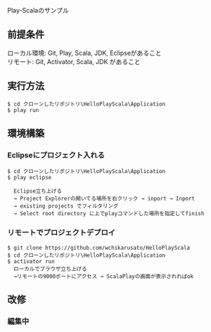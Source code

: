 Play-Scalaのサンプル

## 前提条件
ローカル環境: Git, Play, Scala, JDK, Eclipseがあること  
リモート: Git, Activator, Scala, JDK があること  
  
## 実行方法
```
$ cd クローンしたリポジトリ\HelloPlayScala\Application
$ play run
```
## 環境構築
### Eclipseにプロジェクト入れる
```
$ cd クローンしたリポジトリ\HelloPlayScala\Application
$ play eclipse

  Eclipse立ち上げる
  → Project Explorerの開いてる場所を右クリック → inport → Inport
  → existing projects でフィルタリング
  → Select root directory に上でplayコマンドした場所を指定してfinish
```

### リモートでプロジェクトデプロイ
```
$ git clone https://github.com/wchikarusato/HelloPlayScala
$ cd クローンしたリポジトリ\HelloPlayScala\Application
$ activator run
  ローカルでブラウザ立ち上げる
  →リモートの9000ポートにアクセス → ScalaPlayの画面が表示されればok
```

## 改修
### 編集中
